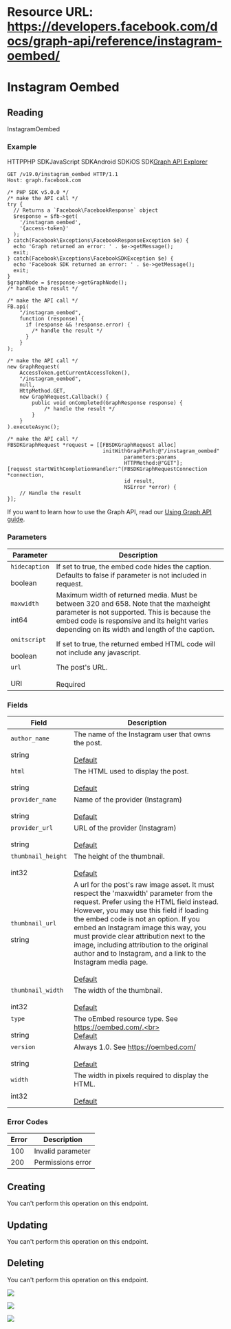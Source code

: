 # Resource URL: https://developers.facebook.com/docs/graph-api/reference/instagram-oembed/
Instagram Oembed
================

Reading
-------

InstagramOembed

### Example

HTTPPHP SDKJavaScript SDKAndroid SDKiOS SDK[Graph API Explorer](https://developers.facebook.com/tools/explorer/?method=GET&path=instagram_oembed&version=v19.0)

    GET /v19.0/instagram_oembed HTTP/1.1
    Host: graph.facebook.com

    /* PHP SDK v5.0.0 */
    /* make the API call */
    try {
      // Returns a `Facebook\FacebookResponse` object
      $response = $fb->get(
        '/instagram_oembed',
        '{access-token}'
      );
    } catch(Facebook\Exceptions\FacebookResponseException $e) {
      echo 'Graph returned an error: ' . $e->getMessage();
      exit;
    } catch(Facebook\Exceptions\FacebookSDKException $e) {
      echo 'Facebook SDK returned an error: ' . $e->getMessage();
      exit;
    }
    $graphNode = $response->getGraphNode();
    /* handle the result */

    /* make the API call */
    FB.api(
        "/instagram_oembed",
        function (response) {
          if (response && !response.error) {
            /* handle the result */
          }
        }
    );

    /* make the API call */
    new GraphRequest(
        AccessToken.getCurrentAccessToken(),
        "/instagram_oembed",
        null,
        HttpMethod.GET,
        new GraphRequest.Callback() {
            public void onCompleted(GraphResponse response) {
                /* handle the result */
            }
        }
    ).executeAsync();

    /* make the API call */
    FBSDKGraphRequest *request = [[FBSDKGraphRequest alloc]
                                   initWithGraphPath:@"/instagram_oembed"
                                          parameters:params
                                          HTTPMethod:@"GET"];
    [request startWithCompletionHandler:^(FBSDKGraphRequestConnection *connection,
                                          id result,
                                          NSError *error) {
        // Handle the result
    }];

If you want to learn how to use the Graph API, read our [Using Graph API guide](https://developers.facebook.com/docs/graph-api/using-graph-api/).

### Parameters

| Parameter | Description |
| --- | --- |
| `hidecaption`<br><br>boolean | If set to true, the embed code hides the caption. Defaults to false if parameter is not included in request. |
| `maxwidth`<br><br>int64 | Maximum width of returned media. Must be between 320 and 658. Note that the maxheight parameter is not supported. This is because the embed code is responsive and its height varies depending on its width and length of the caption. |
| `omitscript`<br><br>boolean | If set to true, the returned embed HTML code will not include any javascript. |
| `url`<br><br>URI | The post's URL.<br><br>Required |

### Fields

| Field | Description |
| --- | --- |
| `author_name`<br><br>string | The name of the Instagram user that owns the post.<br><br>[Default](https://developers.facebook.com/docs/graph-api/using-graph-api/#fields) |
| `html`<br><br>string | The HTML used to display the post.<br><br>[Default](https://developers.facebook.com/docs/graph-api/using-graph-api/#fields) |
| `provider_name`<br><br>string | Name of the provider (Instagram)<br><br>[Default](https://developers.facebook.com/docs/graph-api/using-graph-api/#fields) |
| `provider_url`<br><br>string | URL of the provider (Instagram)<br><br>[Default](https://developers.facebook.com/docs/graph-api/using-graph-api/#fields) |
| `thumbnail_height`<br><br>int32 | The height of the thumbnail.<br><br>[Default](https://developers.facebook.com/docs/graph-api/using-graph-api/#fields) |
| `thumbnail_url`<br><br>string | A url for the post's raw image asset. It must respect the 'maxwidth' parameter from the request. Prefer using the HTML field instead. However, you may use this field if loading the embed code is not an option. If you embed an Instagram image this way, you must provide clear attribution next to the image, including attribution to the original author and to Instagram, and a link to the Instagram media page.<br><br>[Default](https://developers.facebook.com/docs/graph-api/using-graph-api/#fields) |
| `thumbnail_width`<br><br>int32 | The width of the thumbnail.<br><br>[Default](https://developers.facebook.com/docs/graph-api/using-graph-api/#fields) |
| `type`<br><br>string | The oEmbed resource type. See https://oembed.com/.<br><br>[Default](https://developers.facebook.com/docs/graph-api/using-graph-api/#fields) |
| `version`<br><br>string | Always 1.0. See https://oembed.com/<br><br>[Default](https://developers.facebook.com/docs/graph-api/using-graph-api/#fields) |
| `width`<br><br>int32 | The width in pixels required to display the HTML.<br><br>[Default](https://developers.facebook.com/docs/graph-api/using-graph-api/#fields) |

### Error Codes

| Error | Description |
| --- | --- |
| 100 | Invalid parameter |
| 200 | Permissions error |

Creating
--------

You can't perform this operation on this endpoint.

Updating
--------

You can't perform this operation on this endpoint.

Deleting
--------

You can't perform this operation on this endpoint.

![](https://www.facebook.com/tr?id=675141479195042&ev=PageView&noscript=1)

![](https://www.facebook.com/tr?id=574561515946252&ev=PageView&noscript=1)

![](https://www.facebook.com/tr?id=1754628768090156&ev=PageView&noscript=1)